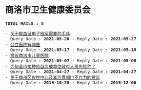 # 商洛市卫生健康委员会
<pre><b>TOTAL MAILS : 5</b></pre>
<pre>
- <a href="../../categories/mails/7314.md">关于献血证电子档案需要的手续</a><br/>  Query Date : <b>2021-05-26</b> - Reply Date : <b>2021-05-27</b>
- <a href="../../categories/mails/7255.md">公立医院有哪些</a><br/>  Query Date : <b>2021-05-17</b> - Reply Date : <b>2021-05-18</b>
- <a href="../../categories/mails/7213.md">投诉商洛市儿童医院</a><br/>  Query Date : <b>2021-05-07</b> - Reply Date : <b>2021-05-08</b>
- <a href="../../categories/mails/7197.md">为何全市接种疫苗变成单位政府人员先接种？</a><br/>  Query Date : <b>2021-04-27</b> - Reply Date : <b>2021-04-27</b>
- <a href="../../categories/mails/5527.md">关于商州区疾控中心及其监管部门不作为的投诉</a><br/>  Query Date : <b>2019-10-28</b> - Reply Date : <b>2019-12-06</b>
</pre>
